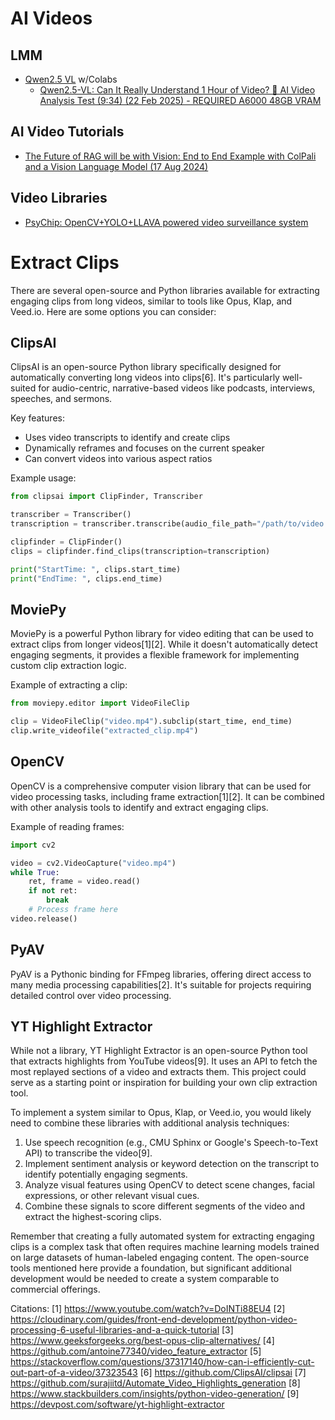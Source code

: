 # AI Videos

## LMM 

* [Qwen2.5 VL](https://github.com/QwenLM/Qwen2.5-VL) w/Colabs
  * [Qwen2.5-VL: Can It Really Understand 1 Hour of Video? 🤯 AI Video Analysis Test (9:34) (22 Feb 2025) - REQUIRED A6000 48GB VRAM    ](https://www.youtube.com/watch?v=1m8QXAHj5Sw)
## AI Video Tutorials

* [The Future of RAG will be with Vision: End to End Example with ColPali and a Vision Language Model (17 Aug 2024)](https://blog.gopenai.com/the-future-of-rag-will-be-with-vision-end-to-end-example-with-colpali-and-a-vision-language-model-fe133667d2f9)

## Video Libraries

* [PsyChip: OpenCV+YOLO+LLAVA powered video surveillance system](https://github.com/PsyChip/machina?ref=dailydev)


# Extract Clips

There are several open-source and Python libraries available for extracting engaging clips from long videos, similar to tools like Opus, Klap, and Veed.io. Here are some options you can consider:

## ClipsAI

ClipsAI is an open-source Python library specifically designed for automatically converting long videos into clips[6]. It's particularly well-suited for audio-centric, narrative-based videos like podcasts, interviews, speeches, and sermons.

Key features:
- Uses video transcripts to identify and create clips
- Dynamically reframes and focuses on the current speaker
- Can convert videos into various aspect ratios

Example usage:

```python
from clipsai import ClipFinder, Transcriber

transcriber = Transcriber()
transcription = transcriber.transcribe(audio_file_path="/path/to/video.mp4")

clipfinder = ClipFinder()
clips = clipfinder.find_clips(transcription=transcription)

print("StartTime: ", clips.start_time)
print("EndTime: ", clips.end_time)
```

## MoviePy

MoviePy is a powerful Python library for video editing that can be used to extract clips from longer videos[1][2]. While it doesn't automatically detect engaging segments, it provides a flexible framework for implementing custom clip extraction logic.

Example of extracting a clip:

```python
from moviepy.editor import VideoFileClip

clip = VideoFileClip("video.mp4").subclip(start_time, end_time)
clip.write_videofile("extracted_clip.mp4")
```

## OpenCV

OpenCV is a comprehensive computer vision library that can be used for video processing tasks, including frame extraction[1][2]. It can be combined with other analysis tools to identify and extract engaging clips.

Example of reading frames:

```python
import cv2

video = cv2.VideoCapture("video.mp4")
while True:
    ret, frame = video.read()
    if not ret:
        break
    # Process frame here
video.release()
```

## PyAV

PyAV is a Pythonic binding for FFmpeg libraries, offering direct access to many media processing capabilities[2]. It's suitable for projects requiring detailed control over video processing.

## YT Highlight Extractor

While not a library, YT Highlight Extractor is an open-source Python tool that extracts highlights from YouTube videos[9]. It uses an API to fetch the most replayed sections of a video and extracts them. This project could serve as a starting point or inspiration for building your own clip extraction tool.

To implement a system similar to Opus, Klap, or Veed.io, you would likely need to combine these libraries with additional analysis techniques:

1. Use speech recognition (e.g., CMU Sphinx or Google's Speech-to-Text API) to transcribe the video[9].
2. Implement sentiment analysis or keyword detection on the transcript to identify potentially engaging segments.
3. Analyze visual features using OpenCV to detect scene changes, facial expressions, or other relevant visual cues.
4. Combine these signals to score different segments of the video and extract the highest-scoring clips.

Remember that creating a fully automated system for extracting engaging clips is a complex task that often requires machine learning models trained on large datasets of human-labeled engaging content. The open-source tools mentioned here provide a foundation, but significant additional development would be needed to create a system comparable to commercial offerings.

Citations:
[1] https://www.youtube.com/watch?v=DoINTi88EU4
[2] https://cloudinary.com/guides/front-end-development/python-video-processing-6-useful-libraries-and-a-quick-tutorial
[3] https://www.geeksforgeeks.org/best-opus-clip-alternatives/
[4] https://github.com/antoine77340/video_feature_extractor
[5] https://stackoverflow.com/questions/37317140/how-can-i-efficiently-cut-out-part-of-a-video/37323543
[6] https://github.com/ClipsAI/clipsai
[7] https://github.com/surajiitd/Automate_Video_Highlights_generation
[8] https://www.stackbuilders.com/insights/python-video-generation/
[9] https://devpost.com/software/yt-highlight-extractor